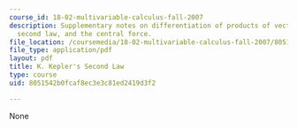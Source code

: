 ```yaml
---
course_id: 18-02-multivariable-calculus-fall-2007
description: Supplementary notes on differentiation of products of vectors, Kepler's
  second law, and the central force.
file_location: /coursemedia/18-02-multivariable-calculus-fall-2007/8051542b0fcaf8ec3e3c81ed2419d3f2_kepler_secnd_law.pdf
file_type: application/pdf
layout: pdf
title: K. Kepler's Second Law
type: course
uid: 8051542b0fcaf8ec3e3c81ed2419d3f2

---
```

None
